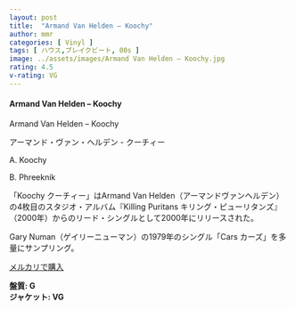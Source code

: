 ```yaml
---
layout: post
title:  "Armand Van Helden – Koochy"
author: mmr
categories: [ Vinyl ]
tags: [ ハウス,ブレイクビート, 00s ]
image: ../assets/images/Armand Van Helden – Koochy.jpg
rating: 4.5
v-rating: VG
---
```


#### Armand Van Helden – Koochy

Armand Van Helden – Koochy

アーマンド・ヴァン・ヘルデン - クーチィー

A. Koochy

B. Phreeknik

「Koochy クーチィー」はArmand Van Helden（アーマンドヴァンヘルデン）の4枚目のスタジオ・アルバム『Killing Puritans  キリング・ピューリタンズ』（2000年）からのリード・シングルとして2000年にリリースされた。

 Gary Numan（ゲイリーニューマン）の1979年のシングル「Cars カーズ」を多量にサンプリング。



[メルカリで購入](https://jp.mercari.com/item/m99322217555?afid=6142608987)

<div class="mt-4 mb-4 d-flex align-items-center">
<strong class="mr-1">盤質: G</strong>
</div>
<div class="mt-4 mb-4 d-flex align-items-center">
<strong class="mr-1">ジャケット: VG</strong>
</div>
